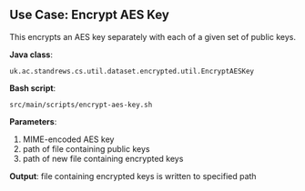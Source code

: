 ## Use Case: Encrypt AES Key

This encrypts an AES key separately with each of a given set of public keys.

**Java class**:
 
    uk.ac.standrews.cs.util.dataset.encrypted.util.EncryptAESKey
 
**Bash script**:
 
    src/main/scripts/encrypt-aes-key.sh
 
**Parameters**:
 
1. MIME-encoded AES key
1. path of file containing public keys
1. path of new file containing encrypted keys

**Output**: file containing encrypted keys is written to specified path
